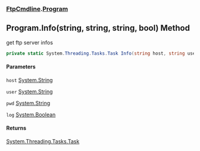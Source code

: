 ### [FtpCmdline](FtpCmdline.md 'FtpCmdline').[Program](Program.md 'FtpCmdline.Program')

## Program.Info(string, string, string, bool) Method

get ftp server infos

```csharp
private static System.Threading.Tasks.Task Info(string host, string user, string pwd, bool log);
```
#### Parameters

<a name='FtpCmdline.Program.Info(string,string,string,bool).host'></a>

`host` [System.String](https://docs.microsoft.com/en-us/dotnet/api/System.String 'System.String')

<a name='FtpCmdline.Program.Info(string,string,string,bool).user'></a>

`user` [System.String](https://docs.microsoft.com/en-us/dotnet/api/System.String 'System.String')

<a name='FtpCmdline.Program.Info(string,string,string,bool).pwd'></a>

`pwd` [System.String](https://docs.microsoft.com/en-us/dotnet/api/System.String 'System.String')

<a name='FtpCmdline.Program.Info(string,string,string,bool).log'></a>

`log` [System.Boolean](https://docs.microsoft.com/en-us/dotnet/api/System.Boolean 'System.Boolean')

#### Returns
[System.Threading.Tasks.Task](https://docs.microsoft.com/en-us/dotnet/api/System.Threading.Tasks.Task 'System.Threading.Tasks.Task')